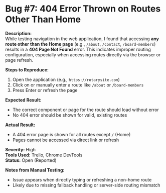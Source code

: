 # Bug #7: 404 Error Thrown on Routes Other Than Home

**Description:**  
While testing navigation in the web application, I found that accessing **any route other than the Home page** (e.g., `/about`, `/contact`, `/board-members`) results in a **404 Page Not Found** error. This indicates improper routing configuration, especially when accessing routes directly via the browser or page refresh.

**Steps to Reproduce:**  
1. Open the application (e.g., `https://rotarysite.com`)  
2. Click on or manually enter a route like `/about` or `/board-members`  
3. Press Enter or refresh the page

**Expected Result:**  
- The correct component or page for the route should load without error  
- No 404 error should be shown for valid, existing routes

**Actual Result:**  
- A 404 error page is shown for all routes except `/` (Home)  
- Pages cannot be accessed via direct link or refresh

**Severity:** High  
**Tools Used:** Trello, Chrome DevTools  
**Status:** Open (Reported)

**Notes from Manual Testing:**  
- Issue appears when directly typing or refreshing a non-home route  
- Likely due to missing fallback handling or server-side routing mismatch

